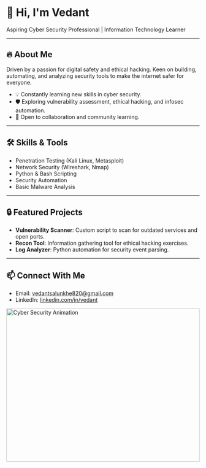 # 👋 Hi, I'm Vedant

Aspiring Cyber Security Professional | Information Technology Learner

---

## 🔥 About Me
Driven by a passion for digital safety and ethical hacking. Keen on building, automating, and analyzing security tools to make the internet safer for everyone.

- 💡 Constantly learning new skills in cyber security.
- 🛡️ Exploring vulnerability assessment, ethical hacking, and infosec automation.
- 🌱 Open to collaboration and community learning.

---

## 🛠️ Skills & Tools
- Penetration Testing (Kali Linux, Metasploit)
- Network Security (Wireshark, Nmap)
- Python & Bash Scripting
- Security Automation
- Basic Malware Analysis

---

## 🔒 Featured Projects
- **Vulnerability Scanner**: Custom script to scan for outdated services and open ports.
- **Recon Tool**: Information gathering tool for ethical hacking exercises.
- **Log Analyzer**: Python automation for security event parsing.

---

## 📫 Connect With Me
- Email: vedantsalunkhe820@gmail.com
- LinkedIn: [linkedin.com/in/vedant](https://www.linkedin.com/in/vedant)
<img src="https://user-gen-media-assets.s3.amazonaws.com/seedream_images/3f9cd3b4-e839-4f38-a49c-0a5398b7708b.png" alt="Cyber Security Animation" height="400px" width="100%" />
